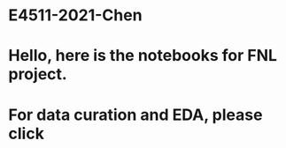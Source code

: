 # E4511-2021-Chen
# Hello, here is the notebooks for FNL project.
# For data curation and EDA, please click 
